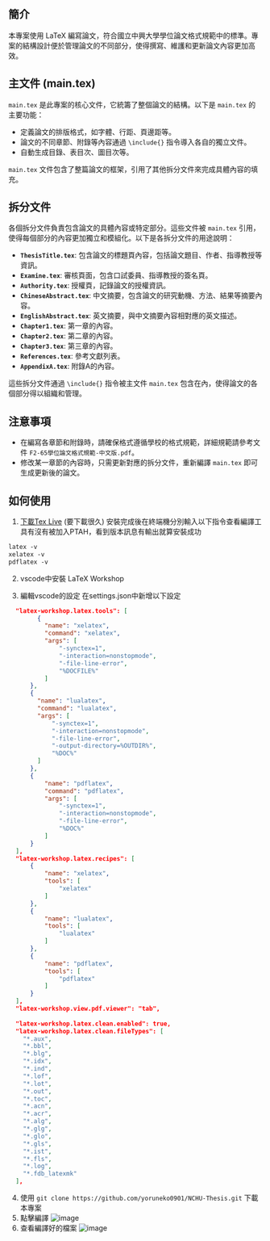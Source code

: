 ## 簡介

本專案使用 LaTeX 編寫論文，符合國立中興大學學位論文格式規範中的標準。專案的結構設計便於管理論文的不同部分，使得撰寫、維護和更新論文內容更加高效。

## 主文件 (main.tex)

`main.tex` 是此專案的核心文件，它統籌了整個論文的結構。以下是 `main.tex` 的主要功能：

- 定義論文的排版格式，如字體、行距、頁邊距等。
- 論文的不同章節、附錄等內容通過 `\include{}` 指令導入各自的獨立文件。
- 自動生成目錄、表目次、圖目次等。

`main.tex` 文件包含了整篇論文的框架，引用了其他拆分文件來完成具體內容的填充。

## 拆分文件

各個拆分文件負責包含論文的具體內容或特定部分。這些文件被 `main.tex` 引用，使得每個部分的內容更加獨立和模組化。以下是各拆分文件的用途說明：

- **`ThesisTitle.tex`**: 包含論文的標題頁內容，包括論文題目、作者、指導教授等資訊。
- **`Examine.tex`**: 審核頁面，包含口試委員、指導教授的簽名頁。
- **`Authority.tex`**: 授權頁，記錄論文的授權資訊。
- **`ChineseAbstract.tex`**: 中文摘要，包含論文的研究動機、方法、結果等摘要內容。
- **`EnglishAbstract.tex`**: 英文摘要，與中文摘要內容相對應的英文描述。
- **`Chapter1.tex`**: 第一章的內容。
- **`Chapter2.tex`**: 第二章的內容。
- **`Chapter3.tex`**: 第三章的內容。
- **`References.tex`**: 參考文獻列表。
- **`AppendixA.tex`**: 附錄A的內容。

這些拆分文件通過 `\include{}` 指令被主文件 `main.tex` 包含在內，使得論文的各個部分得以組織和管理。

## 注意事項

- 在編寫各章節和附錄時，請確保格式遵循學校的格式規範，詳細規範請參考文件 `F2-65學位論文格式規範-中文版.pdf`。
- 修改某一章節的內容時，只需更新對應的拆分文件，重新編譯 `main.tex` 即可生成更新後的論文。

## 如何使用

1. [下載Tex Live](https://mirror.ctan.org/systems/texlive/tlnet/install-tl-windows.exe) (要下載很久)
安裝完成後在終端機分別輸入以下指令查看編譯工具有沒有被加入PTAH，看到版本訊息有輸出就算安裝成功
```ps
latex -v
xelatex -v
pdflatex -v
```

2. vscode中安裝 LaTeX Workshop

3. 編輯vscode的設定
在settings.json中新增以下設定
```json
  "latex-workshop.latex.tools": [
        {
          "name": "xelatex",
          "command": "xelatex",
          "args": [
              "-synctex=1",
              "-interaction=nonstopmode",
              "-file-line-error",
              "%DOCFILE%"
          ]
      },
      {
        "name": "lualatex",
        "command": "lualatex",
        "args": [
            "-synctex=1",
            "-interaction=nonstopmode",
            "-file-line-error",
            "-output-directory=%OUTDIR%",           
            "%DOC%"
        ]
      },
      {
          "name": "pdflatex",
          "command": "pdflatex",
          "args": [
              "-synctex=1",
              "-interaction=nonstopmode",
              "-file-line-error",
              "%DOC%"
          ]
      }
  ],
  "latex-workshop.latex.recipes": [
      {
          "name": "xelatex",
          "tools": [
              "xelatex"
          ]
      },
      {
          "name": "lualatex",
          "tools": [
              "lualatex"
          ]
      },
      {
          "name": "pdflatex",
          "tools": [
              "pdflatex"
          ]
      }
  ],
  "latex-workshop.view.pdf.viewer": "tab",
    
  "latex-workshop.latex.clean.enabled": true,
  "latex-workshop.latex.clean.fileTypes": [
    "*.aux",
    "*.bbl",
    "*.blg",
    "*.idx",
    "*.ind",
    "*.lof",
    "*.lot",
    "*.out",
    "*.toc",
    "*.acn",
    "*.acr",
    "*.alg",
    "*.glg",
    "*.glo",
    "*.gls",
    "*.ist",
    "*.fls",
    "*.log",
    "*.fdb_latexmk"
  ],
```
4. 使用 `git clone https://github.com/yoruneko0901/NCHU-Thesis.git` 下載本專案
5. 點擊編譯
![image](https://github.com/user-attachments/assets/3138d1d1-7c88-4770-88e0-5acda13f2b0a)
6. 查看編譯好的檔案
![image](https://github.com/user-attachments/assets/fb85493f-5acb-4a60-8606-8698282b9e36)

